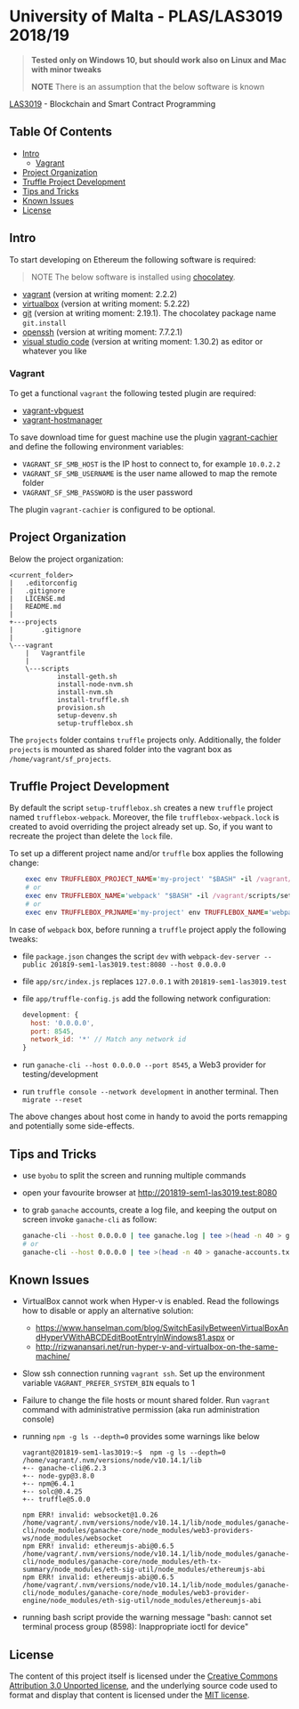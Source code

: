 # University of Malta - PLAS/LAS3019 2018/19

> **Tested only on Windows 10, but should work also on Linux and Mac with minor tweaks**
>
> **NOTE** There is an assumption that the below software is known

[LAS3019](https://www.um.edu.mt/courses/studyunit/las3019) - Blockchain and Smart Contract Programming

## Table Of Contents

- [Intro](#intro)
  - [Vagrant](#vagrant)
- [Project Organization](#project-organization)
- [Truffle Project Development](#truffle-project-development)
- [Tips and Tricks](#tips-and-tricks)
- [Known Issues](#known-issues)
- [License](#license)

## Intro

To start developing on Ethereum the following software is required:

> NOTE The below software is installed using [chocolatey](https://chocolatey.org/).

- [vagrant](https://www.vagrantup.com/) (version at writing moment: 2.2.2)
- [virtualbox](https://www.virtualbox.org/) (version at writing moment: 5.2.22)
- [git](https://git-scm.com/) (version at writing moment: 2.19.1). The chocolatey package name `git.install`
- [openssh](https://github.com/PowerShell/Win32-OpenSSH) (version at writing moment: 7.7.2.1)
- [visual studio code](https://code.visualstudio.com/) (version at writing moment: 1.30.2) as editor or whatever you like

### Vagrant

To get a functional `vagrant` the following tested plugin are required:

- [vagrant-vbguest](https://github.com/dotless-de/vagrant-vbguest)
- [vagrant-hostmanager](https://github.com/devopsgroup-io/vagrant-hostmanager)

To save download time for guest machine use the plugin [vagrant-cachier](https://github.com/fgrehm/vagrant-cachier) and define the following environment variables:

- `VAGRANT_SF_SMB_HOST` is the IP host to connect to, for example `10.0.2.2`
- `VAGRANT_SF_SMB_USERNAME` is the user name allowed to map the remote folder
- `VAGRANT_SF_SMB_PASSWORD` is the user password

The plugin `vagrant-cachier` is configured to be optional.

## Project Organization

Below the project organization:

```shell
<current_folder>
|   .editorconfig
|   .gitignore
|   LICENSE.md
|   README.md
|
+---projects
|       .gitignore
|
\---vagrant
    |   Vagrantfile
    |
    \---scripts
            install-geth.sh
            install-node-nvm.sh
            install-nvm.sh
            install-truffle.sh
            provision.sh
            setup-devenv.sh
            setup-trufflebox.sh
```

The `projects` folder contains `truffle` projects only. Additionally, the folder `projects` is mounted as shared folder into the vagrant box as `/home/vagrant/sf_projects`.

## Truffle Project Development

By default the script `setup-trufflebox.sh` creates a new `truffle` project named `trufflebox-webpack`. Moreover, the file `trufflebox-webpack.lock` is created to avoid overriding the project already set up. So, if you want to recreate the project than delete the `lock` file.

To set up a different project name and/or `truffle` box applies the following change:

```ruby
    exec env TRUFFLEBOX_PROJECT_NAME='my-project' "$BASH" -il /vagrant/scripts/setup-trufflebox.sh
    # or
    exec env TRUFFLEBOX_NAME='webpack' "$BASH" -il /vagrant/scripts/setup-trufflebox.sh
    # or
    exec env TRUFFLEBOX_PRJNAME='my-project' env TRUFFLEBOX_NAME='webpack' "$BASH" -il /vagrant/scripts/setup-trufflebox.sh
```

In case of `webpack` box, before running a `truffle` project apply the following tweaks:

- file `package.json` changes the script `dev` with `webpack-dev-server --public 201819-sem1-las3019.test:8080 --host 0.0.0.0`
- file `app/src/index.js` replaces `127.0.0.1` with `201819-sem1-las3019.test`
- file `app/truffle-config.js` add the following network configuration:

    ```javascript
    development: {
      host: '0.0.0.0',
      port: 8545,
      network_id: '*' // Match any network id
    }
    ```

- run `ganache-cli --host 0.0.0.0 --port 8545`, a Web3 provider for testing/development
- run `truffle console --network development` in another terminal. Then `migrate --reset`

The above changes about host come in handy to avoid the ports remapping and potentially some side-effects.

## Tips and Tricks

- use `byobu` to split the screen and running multiple commands
- open your favourite browser at <http://201819-sem1-las3019.test:8080>
- to grab `ganache` accounts, create a log file, and keeping the output on screen invoke `ganache-cli` as follow:

  ```bash
  ganache-cli --host 0.0.0.0 | tee ganache.log | tee >(head -n 40 > ganache-accounts.txt) -p
  # or
  ganache-cli --host 0.0.0.0 | tee >(head -n 40 > ganache-accounts.txt) -p | tee ganache.log
  ```

## Known Issues

- VirtualBox cannot work when Hyper-v is enabled. Read the followings how to disable or apply an alternative solution:
  - <https://www.hanselman.com/blog/SwitchEasilyBetweenVirtualBoxAndHyperVWithABCDEditBootEntryInWindows81.aspx> or
  - <http://rizwanansari.net/run-hyper-v-and-virtualbox-on-the-same-machine/>
- Slow ssh connection running `vagrant ssh`. Set up the environment variable `VAGRANT_PREFER_SYSTEM_BIN` equals to 1
- Failure to change the file hosts or mount shared folder. Run `vagrant` command with administrative permission (aka run administration console)
- running `npm -g ls --depth=0` provides some warnings like below

  ```shell
  vagrant@201819-sem1-las3019:~$  npm -g ls --depth=0
  /home/vagrant/.nvm/versions/node/v10.14.1/lib
  +-- ganache-cli@6.2.3
  +-- node-gyp@3.8.0
  +-- npm@6.4.1
  +-- solc@0.4.25
  +-- truffle@5.0.0

  npm ERR! invalid: websocket@1.0.26 /home/vagrant/.nvm/versions/node/v10.14.1/lib/node_modules/ganache-cli/node_modules/ganache-core/node_modules/web3-providers-ws/node_modules/websocket
  npm ERR! invalid: ethereumjs-abi@0.6.5 /home/vagrant/.nvm/versions/node/v10.14.1/lib/node_modules/ganache-cli/node_modules/ganache-core/node_modules/eth-tx-summary/node_modules/eth-sig-util/node_modules/ethereumjs-abi
  npm ERR! invalid: ethereumjs-abi@0.6.5 /home/vagrant/.nvm/versions/node/v10.14.1/lib/node_modules/ganache-cli/node_modules/ganache-core/node_modules/web3-provider-engine/node_modules/eth-sig-util/node_modules/ethereumjs-abi
  ```

- running bash script provide the warning message "bash: cannot set terminal process group (8598): Inappropriate ioctl for device"

## License

The content of this project itself is licensed under the [Creative Commons Attribution 3.0 Unported license](https://creativecommons.org/licenses/by/3.0/), and the underlying source code used to format and display that content is licensed under the [MIT license](LICENSE.md).
